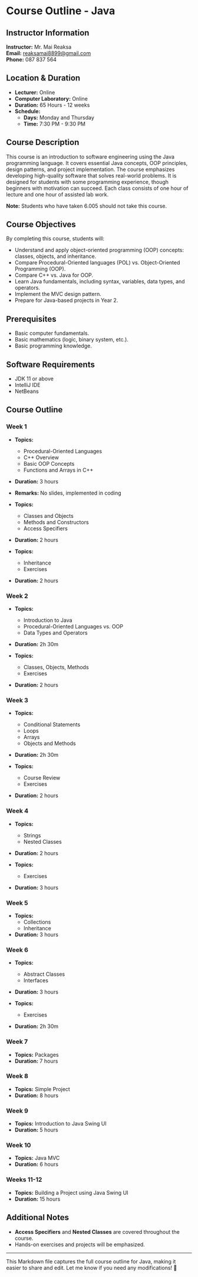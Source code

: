 # Course Outline - Java

## Instructor Information
**Instructor:** Mr. Mai Reaksa  
**Email:** reaksamai8899@gmail.com  
**Phone:** 087 837 564  

## Location & Duration
- **Lecturer:** Online  
- **Computer Laboratory:** Online  
- **Duration:** 65 Hours - 12 weeks  
- **Schedule:**  
  - **Days:** Monday and Thursday  
  - **Time:** 7:30 PM - 9:30 PM  

## Course Description
This course is an introduction to software engineering using the Java programming language. It covers essential Java concepts, OOP principles, design patterns, and project implementation. The course emphasizes developing high-quality software that solves real-world problems. It is designed for students with some programming experience, though beginners with motivation can succeed. Each class consists of one hour of lecture and one hour of assisted lab work. 

**Note:** Students who have taken 6.005 should not take this course.  

## Course Objectives
By completing this course, students will:
- Understand and apply object-oriented programming (OOP) concepts: classes, objects, and inheritance.
- Compare Procedural-Oriented languages (POL) vs. Object-Oriented Programming (OOP).
- Compare C++ vs. Java for OOP.
- Learn Java fundamentals, including syntax, variables, data types, and operators.
- Implement the MVC design pattern.
- Prepare for Java-based projects in Year 2.

## Prerequisites
- Basic computer fundamentals.
- Basic mathematics (logic, binary system, etc.).
- Basic programming knowledge.

## Software Requirements
- JDK 11 or above
- IntelliJ IDE
- NetBeans

## Course Outline

### **Week 1**
- **Topics:**
  - Procedural-Oriented Languages
  - C++ Overview
  - Basic OOP Concepts
  - Functions and Arrays in C++
- **Duration:** 3 hours  
- **Remarks:** No slides, implemented in coding  

- **Topics:**
  - Classes and Objects
  - Methods and Constructors
  - Access Specifiers
- **Duration:** 2 hours  

- **Topics:**
  - Inheritance
  - Exercises
- **Duration:** 2 hours  

### **Week 2**
- **Topics:**
  - Introduction to Java
  - Procedural-Oriented Languages vs. OOP
  - Data Types and Operators
- **Duration:** 2h 30m  

- **Topics:**
  - Classes, Objects, Methods
  - Exercises
- **Duration:** 2 hours  

### **Week 3**
- **Topics:**
  - Conditional Statements
  - Loops
  - Arrays
  - Objects and Methods
- **Duration:** 2h 30m  

- **Topics:**
  - Course Review
  - Exercises
- **Duration:** 2 hours  

### **Week 4**
- **Topics:**
  - Strings
  - Nested Classes
- **Duration:** 2 hours  

- **Topics:**
  - Exercises
- **Duration:** 3 hours  

### **Week 5**
- **Topics:**
  - Collections
  - Inheritance
- **Duration:** 3 hours  

### **Week 6**
- **Topics:**
  - Abstract Classes
  - Interfaces
- **Duration:** 3 hours  

- **Topics:**
  - Exercises
- **Duration:** 2h 30m  

### **Week 7**
- **Topics:** Packages
- **Duration:** 7 hours  

### **Week 8**
- **Topics:** Simple Project
- **Duration:** 8 hours  

### **Week 9**
- **Topics:** Introduction to Java Swing UI
- **Duration:** 5 hours  

### **Week 10**
- **Topics:** Java MVC
- **Duration:** 6 hours  

### **Weeks 11-12**
- **Topics:** Building a Project using Java Swing UI
- **Duration:** 15 hours  

## Additional Notes
- **Access Specifiers** and **Nested Classes** are covered throughout the course.
- Hands-on exercises and projects will be emphasized.  

---
This Markdown file captures the full course outline for Java, making it easier to share and edit. Let me know if you need any modifications! 🚀
